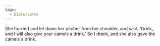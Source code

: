 ```yaml
---
tags:
  - bible/verse
---
```

She hurried and let down her pitcher from her shoulder, and said, ‘Drink, and I will also give your camels a drink.’ So I drank, and she also gave the camels a drink.